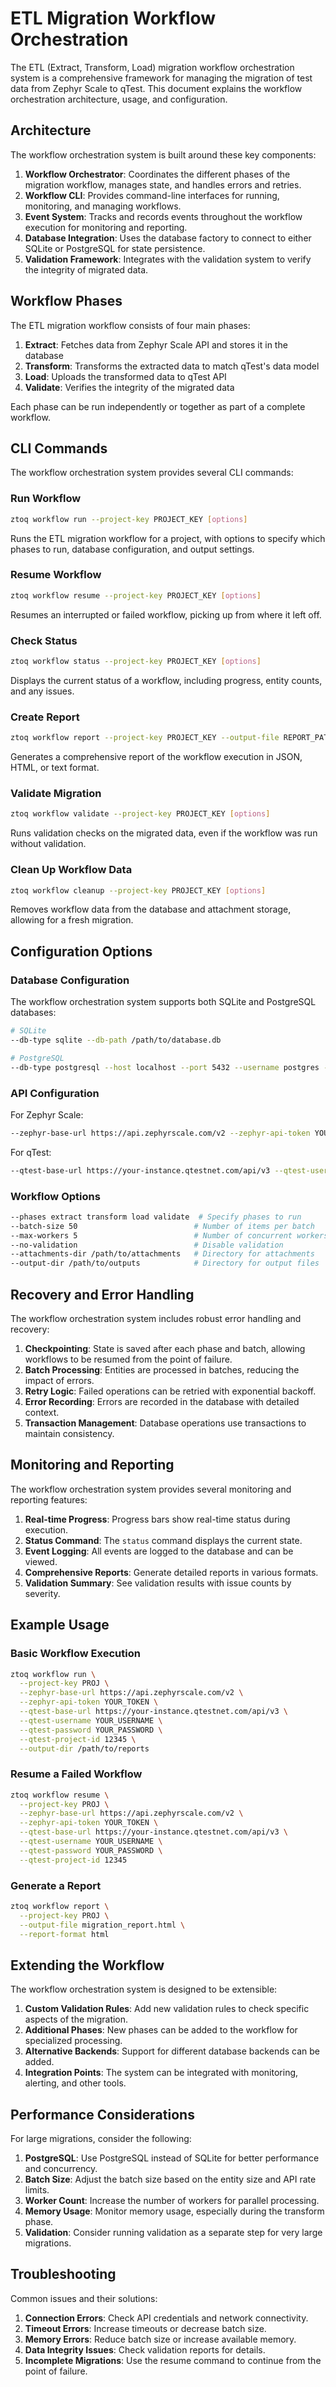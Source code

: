 # ETL Migration Workflow Orchestration

The ETL (Extract, Transform, Load) migration workflow orchestration system is a comprehensive framework for managing the migration of test data from Zephyr Scale to qTest. This document explains the workflow orchestration architecture, usage, and configuration.

## Architecture

The workflow orchestration system is built around these key components:

1. **Workflow Orchestrator**: Coordinates the different phases of the migration workflow, manages state, and handles errors and retries.
2. **Workflow CLI**: Provides command-line interfaces for running, monitoring, and managing workflows.
3. **Event System**: Tracks and records events throughout the workflow execution for monitoring and reporting.
4. **Database Integration**: Uses the database factory to connect to either SQLite or PostgreSQL for state persistence.
5. **Validation Framework**: Integrates with the validation system to verify the integrity of migrated data.

## Workflow Phases

The ETL migration workflow consists of four main phases:

1. **Extract**: Fetches data from Zephyr Scale API and stores it in the database
2. **Transform**: Transforms the extracted data to match qTest's data model
3. **Load**: Uploads the transformed data to qTest API
4. **Validate**: Verifies the integrity of the migrated data

Each phase can be run independently or together as part of a complete workflow.

## CLI Commands

The workflow orchestration system provides several CLI commands:

### Run Workflow

```bash
ztoq workflow run --project-key PROJECT_KEY [options]
```

Runs the ETL migration workflow for a project, with options to specify which phases to run, database configuration, and output settings.

### Resume Workflow

```bash
ztoq workflow resume --project-key PROJECT_KEY [options]
```

Resumes an interrupted or failed workflow, picking up from where it left off.

### Check Status

```bash
ztoq workflow status --project-key PROJECT_KEY [options]
```

Displays the current status of a workflow, including progress, entity counts, and any issues.

### Create Report

```bash
ztoq workflow report --project-key PROJECT_KEY --output-file REPORT_PATH [options]
```

Generates a comprehensive report of the workflow execution in JSON, HTML, or text format.

### Validate Migration

```bash
ztoq workflow validate --project-key PROJECT_KEY [options]
```

Runs validation checks on the migrated data, even if the workflow was run without validation.

### Clean Up Workflow Data

```bash
ztoq workflow cleanup --project-key PROJECT_KEY [options]
```

Removes workflow data from the database and attachment storage, allowing for a fresh migration.

## Configuration Options

### Database Configuration

The workflow orchestration system supports both SQLite and PostgreSQL databases:

```bash
# SQLite
--db-type sqlite --db-path /path/to/database.db

# PostgreSQL
--db-type postgresql --host localhost --port 5432 --username postgres --password password --database ztoq
```

### API Configuration

For Zephyr Scale:

```bash
--zephyr-base-url https://api.zephyrscale.com/v2 --zephyr-api-token YOUR_TOKEN
```

For qTest:

```bash
--qtest-base-url https://your-instance.qtestnet.com/api/v3 --qtest-username YOUR_USERNAME --qtest-password YOUR_PASSWORD --qtest-project-id PROJECT_ID
```

### Workflow Options

```bash
--phases extract transform load validate  # Specify phases to run
--batch-size 50                          # Number of items per batch
--max-workers 5                          # Number of concurrent workers
--no-validation                          # Disable validation
--attachments-dir /path/to/attachments   # Directory for attachments
--output-dir /path/to/outputs            # Directory for output files
```

## Recovery and Error Handling

The workflow orchestration system includes robust error handling and recovery:

1. **Checkpointing**: State is saved after each phase and batch, allowing workflows to be resumed from the point of failure.
2. **Batch Processing**: Entities are processed in batches, reducing the impact of errors.
3. **Retry Logic**: Failed operations can be retried with exponential backoff.
4. **Error Recording**: Errors are recorded in the database with detailed context.
5. **Transaction Management**: Database operations use transactions to maintain consistency.

## Monitoring and Reporting

The workflow orchestration system provides several monitoring and reporting features:

1. **Real-time Progress**: Progress bars show real-time status during execution.
2. **Status Command**: The `status` command displays the current state.
3. **Event Logging**: All events are logged to the database and can be viewed.
4. **Comprehensive Reports**: Generate detailed reports in various formats.
5. **Validation Summary**: See validation results with issue counts by severity.

## Example Usage

### Basic Workflow Execution

```bash
ztoq workflow run \
  --project-key PROJ \
  --zephyr-base-url https://api.zephyrscale.com/v2 \
  --zephyr-api-token YOUR_TOKEN \
  --qtest-base-url https://your-instance.qtestnet.com/api/v3 \
  --qtest-username YOUR_USERNAME \
  --qtest-password YOUR_PASSWORD \
  --qtest-project-id 12345 \
  --output-dir /path/to/reports
```

### Resume a Failed Workflow

```bash
ztoq workflow resume \
  --project-key PROJ \
  --zephyr-base-url https://api.zephyrscale.com/v2 \
  --zephyr-api-token YOUR_TOKEN \
  --qtest-base-url https://your-instance.qtestnet.com/api/v3 \
  --qtest-username YOUR_USERNAME \
  --qtest-password YOUR_PASSWORD \
  --qtest-project-id 12345
```

### Generate a Report

```bash
ztoq workflow report \
  --project-key PROJ \
  --output-file migration_report.html \
  --report-format html
```

## Extending the Workflow

The workflow orchestration system is designed to be extensible:

1. **Custom Validation Rules**: Add new validation rules to check specific aspects of the migration.
2. **Additional Phases**: New phases can be added to the workflow for specialized processing.
3. **Alternative Backends**: Support for different database backends can be added.
4. **Integration Points**: The system can be integrated with monitoring, alerting, and other tools.

## Performance Considerations

For large migrations, consider the following:

1. **PostgreSQL**: Use PostgreSQL instead of SQLite for better performance and concurrency.
2. **Batch Size**: Adjust the batch size based on the entity size and API rate limits.
3. **Worker Count**: Increase the number of workers for parallel processing.
4. **Memory Usage**: Monitor memory usage, especially during the transform phase.
5. **Validation**: Consider running validation as a separate step for very large migrations.

## Troubleshooting

Common issues and their solutions:

1. **Connection Errors**: Check API credentials and network connectivity.
2. **Timeout Errors**: Increase timeouts or decrease batch size.
3. **Memory Errors**: Reduce batch size or increase available memory.
4. **Data Integrity Issues**: Check validation reports for details.
5. **Incomplete Migrations**: Use the resume command to continue from the point of failure.